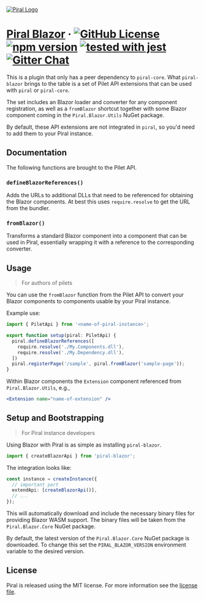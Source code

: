 [![Piral Logo](https://github.com/smapiot/piral/raw/master/docs/assets/logo.png)](https://piral.io)

# [Piral Blazor](https://piral.io) &middot; [![GitHub License](https://img.shields.io/badge/license-MIT-blue.svg)](https://github.com/smapiot/piral/blob/master/LICENSE) [![npm version](https://img.shields.io/npm/v/piral-blazor.svg?style=flat)](https://www.npmjs.com/package/piral-blazor) [![tested with jest](https://img.shields.io/badge/tested_with-jest-99424f.svg)](https://jestjs.io) [![Gitter Chat](https://badges.gitter.im/gitterHQ/gitter.png)](https://gitter.im/piral-io/community)

This is a plugin that only has a peer dependency to `piral-core`. What `piral-blazor` brings to the table is a set of Pilet API extensions that can be used with `piral` or `piral-core`.

The set includes an Blazor loader and converter for any component registration, as well as a `fromBlazor` shortcut together with some Blazor component coming in the `Piral.Blazor.Utils` NuGet package.

By default, these API extensions are not integrated in `piral`, so you'd need to add them to your Piral instance.

## Documentation

The following functions are brought to the Pilet API.

### `defineBlazorReferences()`

Adds the URLs to additional DLLs that need to be referenced for obtaining the Blazor components. At best this uses `require.resolve` to get the URL from the bundler.

### `fromBlazor()`

Transforms a standard Blazor component into a component that can be used in Piral, essentially wrapping it with a reference to the corresponding converter.

## Usage

> For authors of pilets

You can use the `fromBlazor` function from the Pilet API to convert your Blazor components to components usable by your Piral instance.

Example use:

```ts
import { PiletApi } from '<name-of-piral-instance>';

export function setup(piral: PiletApi) {
  piral.defineBlazorReferences([
    require.resolve('./My.Components.dll'),
    require.resolve('./My.Dependency.dll'),
  ])
  piral.registerPage('/sample', piral.fromBlazor('sample-page'));
}
```

Within Blazor components the `Extension` component referenced from `Piral.Blazor.Utils`, e.g.,

```jsx
<Extension name="name-of-extension" />
```

## Setup and Bootstrapping

> For Piral instance developers

Using Blazor with Piral is as simple as installing `piral-blazor`.

```ts
import { createBlazorApi } from 'piral-blazor';
```

The integration looks like:

```ts
const instance = createInstance({
  // important part
  extendApi: [createBlazorApi()],
  // ...
});
```

This will automatically download and include the necessary binary files for providing Blazor WASM support. The binary files will be taken from the `Piral.Blazor.Core` NuGet package.

By default, the latest version of the `Piral.Blazor.Core` NuGet package is downloaded. To change this set the `PIRAL_BLAZOR_VERSION` environment variable to the desired version.

## License

Piral is released using the MIT license. For more information see the [license file](./LICENSE).
